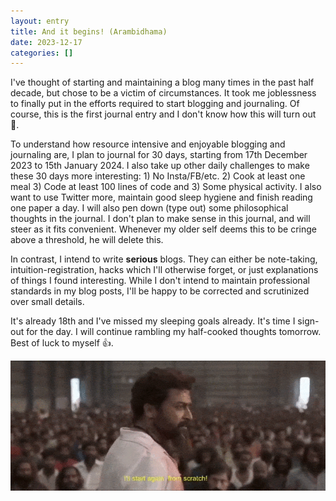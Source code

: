 ```yaml
---
layout: entry
title: And it begins! (Arambidhama)
date: 2023-12-17
categories: []
---
```

I've thought of starting and maintaining a blog many times in the past half decade, but chose to be a victim of circumstances. It took me joblessness to finally put in the efforts required to start blogging and journaling. Of course, this is the first journal entry and I don't know how this will turn out :crossed_fingers:.

To understand how resource intensive and enjoyable blogging and journaling are, I plan to journal for 30 days, starting from 17th December 2023 to 15th January 2024. I also take up other daily challenges to make these 30 days more interesting: 1) No Insta/FB/etc. 2) Cook at least one meal 3) Code at least 100 lines of code and 3) Some physical activity. I also want to use Twitter more, maintain good sleep hygiene and finish reading one paper a day. I will also pen down (type out) some philosophical thoughts in the journal. I don't plan to make sense in this journal, and will steer as it fits convenient. Whenever my older self deems this to be cringe above a threshold, he will delete this.

In contrast, I intend to write **serious** blogs. They can either be note-taking, intuition-registration, hacks which I'll otherwise forget, or just explanations of things I found interesting. While I don't intend to maintain professional standards in my blog posts, I'll be happy to be corrected and scrutinized over small details.

It's already 18th and I've missed my sleeping goals already. It's time I sign-out for the day. I will continue rambling my half-cooked thoughts tomorrow. Best of luck to myself :thumbsup:.



![Arambidhama](../../assets/images/journal/arambidhama.gif)